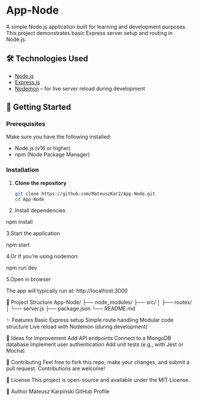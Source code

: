 # App-Node

A simple Node.js application built for learning and development purposes. This project demonstrates basic Express server setup and routing in Node.js.

## 🛠️ Technologies Used

- [Node.js](https://nodejs.org/)
- [Express.js](https://expressjs.com/)
- [Nodemon](https://nodemon.io/) – for live server reload during development

## 🚀 Getting Started

### Prerequisites

Make sure you have the following installed:
- Node.js (v16 or higher)
- npm (Node Package Manager)

### Installation

1. **Clone the repository**
   ```bash
   git clone https://github.com/MateuszKar2/App-Node.git
   cd App-Node
   
2. Install dependencies

  npm install
  
3.Start the application

  npm start
  
4.Or if you're using nodemon:

  npm run dev
  
5.Open in browser

The app will typically run at:
http://localhost:3000

📁 Project Structure
App-Node/
├── node_modules/
├── src/
│   ├── routes/
│   └── server.js
├── package.json
└── README.md

✨ Features
Basic Express setup
Simple route handling
Modular code structure
Live reload with Nodemon (during development)

🧠 Ideas for Improvement
Add API endpoints
Connect to a MongoDB database
Implement user authentication
Add unit tests (e.g., with Jest or Mocha)

🤝 Contributing
Feel free to fork this repo, make your changes, and submit a pull request. Contributions are welcome!

📄 License
This project is open-source and available under the MIT License.

👤 Author
Mateusz Karpiński
GitHub Profile
